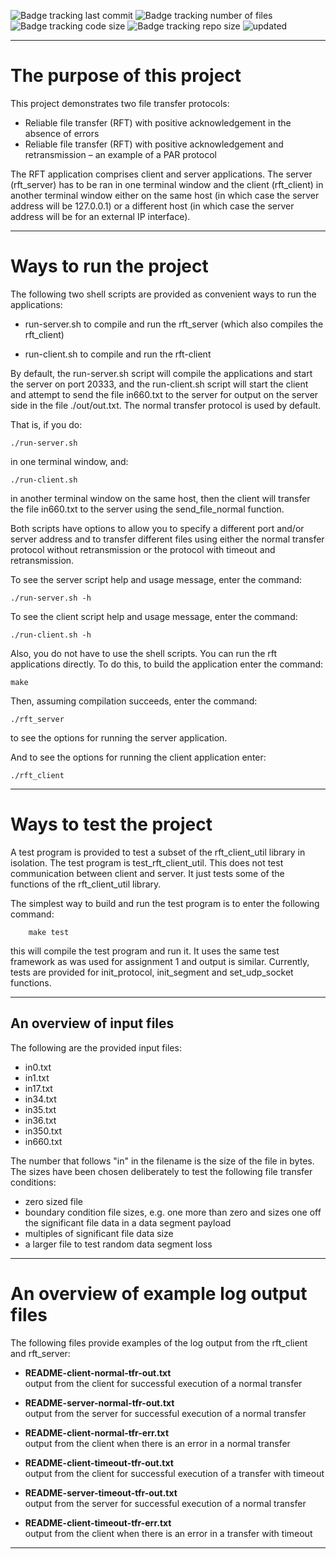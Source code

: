 ![Badge tracking last commit](https://img.shields.io/github/last-commit/Preffet/C-Reliable-UDP-File-Transfer-Protocol?color=%23013987)
![Badge tracking number of files](https://img.shields.io/github/directory-file-count/Preffet/C-Reliable-UDP-File-Transfer-Protocol?color=%23016a87)
![Badge tracking code size](https://img.shields.io/github/languages/code-size/Preffet/C-Reliable-UDP-File-Transfer-Protocol?color=%2301877a)
![Badge tracking repo size](https://img.shields.io/github/repo-size/Preffet/C-Reliable-UDP-File-Transfer-Protocol?color=%23013987)
![updated](https://user-images.githubusercontent.com/84241003/178457017-7126a06b-e0c1-484e-b0a8-c94b7f98ab2b.gif)


---------------------------------------------------------------------------
  
  

# The purpose of this project  
This project demonstrates two file transfer protocols:
- Reliable file transfer (RFT) with positive acknowledgement in the absence of errors 
- Reliable file transfer (RFT) with positive acknowledgement and retransmission  – an example 
of a PAR protocol


The RFT application comprises client and server applications. The server (rft_server)
 has to be ran in one terminal window and the client (rft_client) in another 
terminal window either on the same host (in which case the server address
will be 127.0.0.1) or a different host (in which case the server address
will be for an external IP interface).

---------------------------------------------------------------------------

# Ways to run the project  
 
The following two shell scripts are provided as convenient ways to 
run the applications:

- run-server.sh to compile and run the rft_server 
(which also compiles the rft_client)
    
- run-client.sh to compile and run the rft-client
    
By default, the run-server.sh script will compile the applications and
start the server on port 20333, and the run-client.sh script will start
the client and attempt to send the file in660.txt to the server for
output on the server side in the file ./out/out.txt. The normal transfer
protocol is used by default.

That is, if you do:

    ./run-server.sh 
    
in one terminal window, and:

    ./run-client.sh
    
in another terminal window on the same host, then the client will transfer
the file in660.txt to the server using the send_file_normal function.  

Both scripts have options to allow you to specify a different port
and/or server address and to transfer different files using either the
normal transfer protocol without retransmission or the protocol with
timeout and retransmission.

To see the server script help and usage message, enter the command:

    ./run-server.sh -h
    
To see the client script help and usage message, enter the command:

    ./run-client.sh -h

Also, you do not have to use the shell scripts. You can run the rft
applications directly. To do this, to build the application enter the command:

    make 
    
Then, assuming compilation succeeds, enter the command:

    ./rft_server 
    
to see the options for running the server application.

And to see the options for running the client application enter:

    ./rft_client

  
---------------------------------------------------------------------------
  
# Ways to test the project

A test program is provided to test a subset of the rft_client_util
library in isolation. The test program is test_rft_client_util. This
does not test communication between client and server. It just tests
some of the functions of the rft_client_util library.

The simplest way to build and run the test program is to enter the
following command:

        make test

this will compile the test program and run it. It uses the same test
framework as was used for assignment 1 and output is similar. Currently,
tests are provided for init_protocol, init_segment and set_udp_socket
functions.

---------------------------------------------------------------------------

## An overview of input files

The following are the provided input files:

- in0.txt
- in1.txt
- in17.txt
- in34.txt
- in35.txt
- in36.txt
- in350.txt
- in660.txt
    
The number that follows "in" in the filename is the size of the file in
bytes. The sizes have been chosen deliberately to test the following file
transfer conditions:

- zero sized file
- boundary condition file sizes, e.g. one more than zero and sizes one
off the significant file data in a data segment payload
- multiples of significant file data size
- a larger file to test random data segment loss

---------------------------------------------------------------------------

# An overview of example log output files

The following files provide examples of the log output from the
rft_client and rft_server:

- **README-client-normal-tfr-out.txt**  
output from the client for successful execution of a normal transfer

- **README-server-normal-tfr-out.txt**  
output from the server for successful execution of a normal transfer
        
- **README-client-normal-tfr-err.txt**  
output from the client when there is an error in a normal transfer

- **README-client-timeout-tfr-out.txt**  
output from the client for successful execution of a transfer  with timeout  

- **README-server-timeout-tfr-out.txt**  
output from the server for successful execution of a normal transfer  

- **README-client-timeout-tfr-err.txt**  
output from the client when there is an error in a transfer with timeout

---------------------------------------------------------------------------




